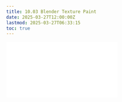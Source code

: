 ```yaml
---
title: 10.03 Blender Texture Paint
date: 2025-03-27T12:00:00Z
lastmod: 2025-03-27T06:33:15
toc: true
---
```


![Link to included file](../../../../3d-modeling/blender/texture-paint-blender.md)
